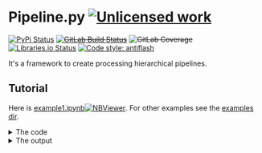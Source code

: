 Pipeline.py [![Unlicensed work](https://raw.githubusercontent.com/unlicense/unlicense.org/master/static/favicon.png)](https://unlicense.org/)
===============
[![PyPi Status](https://img.shields.io/pypi/v/Pipeline.py.svg)](https://pypi.python.org/pypi/Pipeline.py)
~~[![GitLab Build Status](https://gitlab.com/KOLANICH/Pipeline.py/badges/master/pipeline.svg)](https://gitlab.com/KOLANICH/Pipeline.py/pipelines/master/latest)~~
~~![GitLab Coverage](https://gitlab.com/KOLANICH/Pipeline.py/badges/master/coverage.svg)~~
[![Libraries.io Status](https://img.shields.io/librariesio/github/KOLANICH/Pipeline.py.svg)](https://libraries.io/github/KOLANICH/Pipeline.py)
[![Code style: antiflash](https://img.shields.io/badge/code%20style-antiflash-FFF.svg)](https://codeberg.org/KOLANICH-tools/antiflash.py)

It's a framework to create processing hierarchical pipelines.

Tutorial
--------
Here is [example1.ipynb](./examples/example1.ipynb)[![NBViewer](https://nbviewer.org/static/ico/ipynb_icon_16x16.png)](https://nbviewer.org/urls/codeberg.org/KOLANICH-libs/Pipeline.py/raw/branch/master/examples/example1.ipynb). For other examples see the [examples dir](./examples/). 

<details>
<summary>The code</summary>

```python
import importlib
import Pipeline
importlib.reload(Pipeline)
from Pipeline import *
class DemoPipeline(
	Pipeline( # a ctor of a pipeline object
		{"pipeline1", "pipeline2"}, # the methods making pipelines bodies
	)
):
	def pipeline1(self, stage, a): # NOTE THE SIGNATURE. The first argument is the one returned and passed to the next stage. It must be present. Don't use the kwargs for the first element!
		if stage.wanna(self, a):
			a=stage.do1(self, a)# NOTE HOW THE METHODS ARE CALLED!
		return a
	def pipeline2(self, stage, a):
		if stage.wanna(self, a):
			a=stage.do2(self, a)
		return a
class A(
	Stage( # a ctor of a pipeline object
		{"do1", "do2", "wanna"} # the methods to be replaced with the impl of the very base pipeline class
	)
):
	def do1(pipeline, a):
		print(__class__.__name__, pipeline.__class__.__name__, "do1", a, "+2=", (a+2))
		return a+2
	def do2(pipeline, a):
		print(__class__.__name__, pipeline.__class__.__name__, "do2", a, "+3=", (a+3))
		return a+3
	def wanna(pipeline, a):
		print(__class__.__name__, pipeline.__class__.__name__, "wanna")
		return True
class B(A):
	def do1(pipeline, a):
		print(__class__.__name__, pipeline.__class__.__name__, "do1", a, "*2=", (a*2))
		return a*2
	def do2(pipeline, a):
		print(__class__.__name__, pipeline.__class__.__name__, "do2", a, "*3=", (a*3))
		return a*3
	def wanna(pipeline, a):
		print(__class__.__name__, pipeline.__class__.__name__, "wanna", a, "<5", repr(a<5))
		return a<5

class C(B):
	def do1(pipeline, a):
		print(__class__.__name__, pipeline.__class__.__name__, "do1", a, "**2=", (a**2))
		return a**2
	#If a pipeline method is skipped, the method from the very base class is used
	#def do2(pipeline, a):
	#	print(__class__.__name__, pipeline.__class__.__name__, "do2", a, "**3=", (a**2))
	#	return a**3
	
	def wanna(pipeline, a):
		print(__class__.__name__, pipeline.__class__.__name__, "wanna", a, "<10", repr(a<10))
		return a<10

c=DemoPipeline([A, B, C])
for i in range(6):
	c.pipeline1(i)
	print("--------------")
	c.pipeline2(i)
	print("==============")
```

</details>
<details>
<summary>The output</summary>

```
A DemoPipeline wanna
A DemoPipeline do1 0 +2= 2
B DemoPipeline wanna 2 <5 True
B DemoPipeline do1 2 *2= 4
C DemoPipeline wanna 4 <10 True
C DemoPipeline do1 4 **2= 16
--------------
A DemoPipeline wanna
A DemoPipeline do2 0 +3= 3
B DemoPipeline wanna 3 <5 True
B DemoPipeline do2 3 *3= 9
C DemoPipeline wanna 9 <10 True
A DemoPipeline do2 9 +3= 12
==============
A DemoPipeline wanna
A DemoPipeline do1 1 +2= 3
B DemoPipeline wanna 3 <5 True
B DemoPipeline do1 3 *2= 6
C DemoPipeline wanna 6 <10 True
C DemoPipeline do1 6 **2= 36
--------------
A DemoPipeline wanna
A DemoPipeline do2 1 +3= 4
B DemoPipeline wanna 4 <5 True
B DemoPipeline do2 4 *3= 12
C DemoPipeline wanna 12 <10 False
==============
A DemoPipeline wanna
A DemoPipeline do1 2 +2= 4
B DemoPipeline wanna 4 <5 True
B DemoPipeline do1 4 *2= 8
C DemoPipeline wanna 8 <10 True
C DemoPipeline do1 8 **2= 64
--------------
A DemoPipeline wanna
A DemoPipeline do2 2 +3= 5
B DemoPipeline wanna 5 <5 False
C DemoPipeline wanna 5 <10 True
A DemoPipeline do2 5 +3= 8
==============
A DemoPipeline wanna
A DemoPipeline do1 3 +2= 5
B DemoPipeline wanna 5 <5 False
C DemoPipeline wanna 5 <10 True
C DemoPipeline do1 5 **2= 25
--------------
A DemoPipeline wanna
A DemoPipeline do2 3 +3= 6
B DemoPipeline wanna 6 <5 False
C DemoPipeline wanna 6 <10 True
A DemoPipeline do2 6 +3= 9
==============
A DemoPipeline wanna
A DemoPipeline do1 4 +2= 6
B DemoPipeline wanna 6 <5 False
C DemoPipeline wanna 6 <10 True
C DemoPipeline do1 6 **2= 36
--------------
A DemoPipeline wanna
A DemoPipeline do2 4 +3= 7
B DemoPipeline wanna 7 <5 False
C DemoPipeline wanna 7 <10 True
A DemoPipeline do2 7 +3= 10
==============
A DemoPipeline wanna
A DemoPipeline do1 5 +2= 7
B DemoPipeline wanna 7 <5 False
C DemoPipeline wanna 7 <10 True
C DemoPipeline do1 7 **2= 49
--------------
A DemoPipeline wanna
A DemoPipeline do2 5 +3= 8
B DemoPipeline wanna 8 <5 False
C DemoPipeline wanna 8 <10 True
A DemoPipeline do2 8 +3= 11
==============
```

</details>
